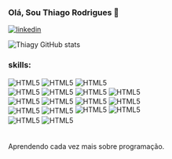 ### Olá, Sou Thiago Rodrigues 👋

[![linkedin](https://img.shields.io/badge/LinkedIn-0077B5?style=for-the-badge&logo=linkedin&logoColor=white)](https://www.linkedin.com/in/thiago-rodrigues-software/)

![Thiagy GitHub stats](https://github-readme-stats.vercel.app/api?username=Thiagy&show_icons=true&theme=radical)

### skills:

<div style="display: inline_block">

  
  <img align='center' alt="HTML5" src="https://img.shields.io/badge/CSS3-1572B6?style=for-the-badge&logo=css3&logoColor=white"/>
  <img align='center' alt="HTML5" src="https://img.shields.io/badge/Sass-CC6699?style=for-the-badge&logo=sass&logoColor=white"/>
  <img align='center' alt="HTML5" src="https://img.shields.io/badge/JavaScript-F7DF1E?style=for-the-badge&logo=javascript&logoColor=black"/><br/>
  <img align='center' alt="HTML5" src="https://img.shields.io/badge/Python-3776AB?style=for-the-badge&logo=python&logoColor=white"/>
  <img align='center' alt="HTML5" src="https://img.shields.io/badge/Java-ED8B00?style=for-the-badge&logo=openjdk&logoColor=white"/>
  <img align='center' alt="HTML5" src="https://img.shields.io/badge/TypeScript-007ACC?style=for-the-badge&logo=typescript&logoColor=white"/>
  <img align='center' alt="HTML5" src="https://img.shields.io/badge/React-20232A?style=for-the-badge&logo=react&logoColor=61DAFB"/><br/>
  <img align='center' alt="HTML5" src="https://img.shields.io/badge/Angular-DD0031?style=for-the-badge&logo=angular&logoColor=white"/>
  <img align='center' alt="HTML5" src="https://img.shields.io/badge/Bootstrap-563D7C?style=for-the-badge&logo=bootstrap&logoColor=white"/>
  <img align='center' alt="HTML5" src="https://img.shields.io/badge/Node.js-43853D?style=for-the-badge&logo=node.js&logoColor=white"/>
  <img align='center' alt="HTML5" src="https://img.shields.io/badge/Express.js-404D59?style=for-the-badge"/><br/>
  <img align='center' alt="HTML5" src="https://img.shields.io/badge/MySQL-00000F?style=for-the-badge&logo=mysql&logoColor=white"/>
  <img align='center' alt="HTML5" src="https://img.shields.io/badge/PostgreSQL-316192?style=for-the-badge&logo=postgresql&logoColor=white"/>
  <img style="margin-bottom: 5px" align='center' alt="HTML5" src="https://img.shields.io/badge/sequelize-323330?style=for-the-badge&logo=sequelize&logoColor=blue"/>
  <img style="margin-bottom: 5px" align='center' alt="HTML5" src="https://img.shields.io/badge/json%20web%20tokens-323330?style=for-the-badge&logo=json-web-tokens&logoColor=pink"/><br/>
  <img style="margin-bottom: 5px" align='center' alt="HTML5" src="https://img.shields.io/badge/MongoDB-4EA94B?style=for-the-badge&logo=mongodb&logoColor=white"/>
  <img style="margin-bottom: 5px" align='center' alt="HTML5" src="https://img.shields.io/badge/MongoDB-4EA94B?style=for-the-badge&logo=mongodb&logoColor=white"/>
  
</div> <br/>

Aprendendo cada vez mais sobre programação.
